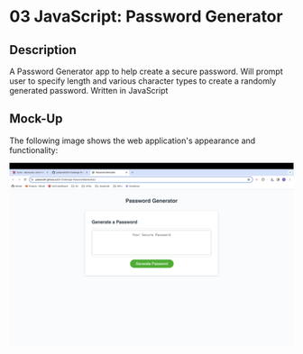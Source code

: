 # 03 JavaScript: Password Generator

## Description

A Password Generator app to help create a secure password. Will prompt user to specify length and various character types to create a randomly generated password. Written in JavaScript

## Mock-Up

The following image shows the web application's appearance and functionality:

![The Password Generator application displays a green button to "Generate Password".](./Assets/Screenshot.png)

